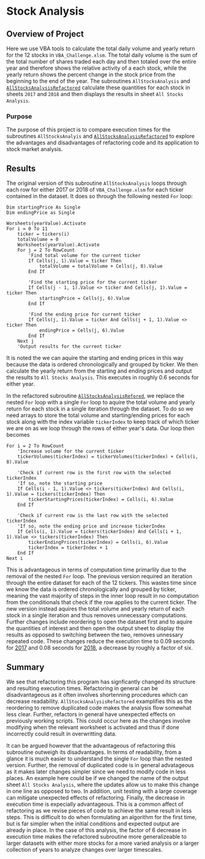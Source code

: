 # Stock Analysis

## Overview of Project
Here we use VBA tools to calculate the total daily volume and yearly return for
the 12 stocks in `VBA_Challenge.xlsm`. The total daily volume is the sum of the
total number of shares traded each day and then totaled over the entire year
and therefore shows the relative activity of a each stock, while the yearly
return shows the percent change in the stock price from the beginning to the
end of the year. The subroutines `AllStocksAnalysis` and
[`AllStocksAnalysisRefactored`](VBA_Challenge.vbs) calculate these quantities
for each stock in sheets `2017` and `2018` and then displays the results in
sheet `All Stocks Analysis`.

### Purpose
The purpose of this project is to compare execution times for the subroutines
`AllStocksAnalyis` and [`AllStocksAnalysisRefactored`](VBA_Challenge.vbs) to
explore the advantages and disadvantages of refactoring code and its
application to stock market analysis.

## Results
The original version of this subroutine `AllStocksAnalysis` loops through each
row for either 2017 or 2018 of `VBA_Challenge.xlsm` for each ticker contained
in the dataset. It does so through the following nested `For` loop:
```
Dim startingPrice As Single
Dim endingPrice as Single

Worsheets(yearValue).Activate
For i = 0 To 11
    ticker = tickers(i)
    totalVolume = 0
    Worksheets(yearValue).Activate
    For j = 2 To RowCount
        'Find total volume for the current ticker
        If Cells(j, 1).Value = ticker Then
            totalVolume = totalVolume + Cells(j, 8).Value
        End If

        'Find the starting price for the current ticker
        If Cells(j - 1, 1).Value <> ticker And Cells(j, 1).Value = ticker Then
            startingPrice = Cells(j, 6).Value
        End If

        'Find the ending price for current ticker
        If Cells(j, 1).Value = ticker And Cells(j + 1, 1).Value <> ticker Then
            endingPrice = Cells(j, 6).Value
        End If
    Next j
    'Output results for the current ticker
```
It is noted the we can aquire the starting and ending prices in this way
because the data is ordered chronologically and grouped by ticker. We then
calculate the yearly return from the starting and ending prices and output the
results to `All Stocks Analysis`. This executes in roughly 0.6 seconds for
either year.

In the refactored subroutine [`AllStocksAnalysisRefored`](VBA_Challenge.vbs),
we replace the nested `For` loop with a single `For` loop to aquire the total
volume and yearly return for each stock in a single iteration through the
dataset. To do so we need arrays to store the total volume and starting/ending
prices for each stock along with the index variable `tickerIndex` to keep track
of which ticker we are on as we loop through the rows of either year's data.
Our loop then becomes
```
For i = 2 To RowCount
    'Increase volume for the current ticker
    tickerVolumes(tickerIndex) = tickerVolumes(tickerIndex) + Cells(i, 8).Value
    
	'Check if current row is the first row with the selected tickerIndex
    'If so, note the starting price
    If Cells(i - 1, 1).Value <> tickers(tickerIndex) And Cells(i, 1).Value = tickers(tickerIndex) Then
        tickerStartingPrices(tickerIndex) = Cells(i, 6).Value
    End If

	'Check if current row is the last row with the selected tickerIndex
	'If so, note the ending price and increase tickerIndex
    If Cells(i, 1).Value = tickers(tickerIndex) And Cells(i + 1, 1).Value <> tickers(tickerIndex) Then
        tickerEndingPrices(tickerIndex) = Cells(i, 6).Value
        tickerIndex = tickerIndex + 1
    End If
Next i
```
This is advantageous in terms of computation time primarlily due to the
removal of the nested `For` loop. The previous version required an iteration
through the entire dataset for each of the 12 tickers. This wastes time since
we know the data is ordered chronologically and grouped by ticker, meaning the
vast majority of steps in the inner loop result in no computation from the
conditionals that check if the row applies to the current ticker. The new
version instead aquires the total volume and yearly return of each stock in a
single iteration and thus removes unnecessary computations. Further changes
include reordering to open the dataset first and to aquire the quantities of
interest and then open the output sheet to display the results as opposed to
switching between the two, removes unnessary repeated code. These changes
reduce the execution time to 0.09 seconds for
[2017](Resources/VBA_Challenge_2017.png) and 0.08 seconds for
[2018](Resources/VBA_Challenge_2018.png), a decrease by roughly a factor of
six.

## Summary
We see that refactoring this program has signficantly changed its structure
and resulting execution times. Refactoring in general can be disadvantageous
as it often involves shortenning procedures which can decrease readability.
`AllStocksAnalysisRefactored` examplifies this as the reordering to remove
duplicated code makes the analysis flow somewhat less clear. Further,
refactors in general have unexpected effects on previously working scripts.
This could occur here as the changes involve modifying when the relevant
worksheet is activated and thus if done incorrectly could result in
overwritting data.

It can be argued however that the advantageous of refactoring this subroutine
outweigh its disadvantages. In terms of readability, from a glance it is much
easier to understand the single `For` loop than the nested version. Further,
the removal of duplicated code is in general advatageous as it makes later
changes simpler since we need to modify code in less places. An example here
could be if we changed the name of the output sheet `All Stocks Analysis`, 
where the updates allow us to make this change in one line as opposed to two.
In addition, unit testing with a large coverage can mitigate unexpected
effects of refactoring. Finally, the decrease in execution time is expecially
advantageous. This is a common affect of refactoring as we revise pieces of
code to achieve the same result in less steps. This is difficult to do when
formulating an algorithm for the first time, but is far simpler when the
initial conditions and expected output are already in place. In the case of
this analysis, the factor of 6 decrease in execution time makes the refactored
subroutine more generalizeable to larger datasets with either more stocks for
a more varied analysis or a larger collection of years to analyze changes over
larger timescales.
